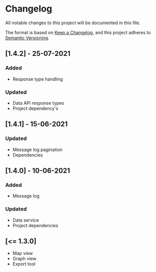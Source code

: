 # Changelog
All notable changes to this project will be documented in this file.

The format is based on [Keep a Changelog](https://keepachangelog.com/en/1.0.0/),
and this project adheres to [Semantic Versioning](https://semver.org/spec/v2.0.0.html).

## [1.4.2] - 25-07-2021
### Added
- Response type handling

### Updated
- Data API response types
- Project dependency's

## [1.4.1] - 15-06-2021
### Updated
- Message log pagination
- Dependencies

## [1.4.0] - 10-06-2021
### Added
- Message log

### Updated
- Data service
- Project dependencies


## [<= 1.3.0]

- Map view
- Graph view
- Export tool
